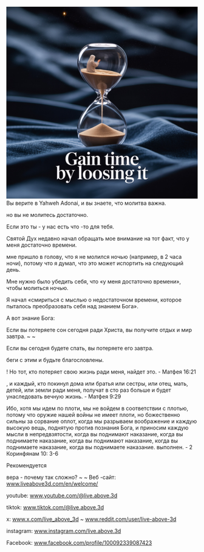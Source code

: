 ![Video cover image](../cover.jpeg)
Вы верите в Yahweh Adonai, и вы знаете, что молитва важна.

но вы не молитесь достаточно.

Если это ты - у нас есть что -то для тебя.

Святой Дух недавно начал обращать мое внимание на тот факт, что у меня достаточно времени.

мне пришло в голову, что я не молился ночью (например, в 2 часа ночи), потому что я думал, что это может испортить на следующий день.

Мне нужно было убедить себя, что «у меня достаточно времени», чтобы молиться ночью.

Я начал «смириться с мыслью о недостаточном времени, которое пыталось преобразовать себя над знанием Бога».

А вот знание Бога:

Если вы потеряете сон сегодня ради Христа, вы получите отдых и мир завтра. ~ ~

Если вы сегодня будете спать, вы потеряете его завтра.

беги с этим и будьте благословлены.

! Но тот, кто потеряет свою жизнь ради меня, найдет это. - Матфея 16:21


, и каждый, кто покинул дома или братья или сестры, или отец, мать, детей, или земли ради меня, получат в сто раз больше и будет унаследовать вечную жизнь. - Матфея 9:29


Ибо, хотя мы идем по плоти, мы не войдем в соответствии с плотью, потому что оружие нашей войны не имеет плоти, но божественно сильны за сорвание оплот, когда мы разрываем воображение и каждую высокую вещь, поднятую против познания Бога, и приносим каждую мысли в непредвзятости, когда вы поднимают наказание, когда вы поднимаете наказание, когда вы поднимают наказание, когда вы поднимаете наказание, когда вы поднимаете наказание. выполнен. - 2 Коринфянам 10: 3-6

Рекомендуется

вера - почему так сложно? ~ ~ Веб -сайт: www.liveabove3d.com/en/welcome/

youtube: www.youtube.com/@live.above.3d


tiktok: www.tiktok.com/@live.above.3d

x: www.x.com/live_above_3d ~ www.reddit.com/user/live-above-3d

instagram: www.instagram.com/live.above.3d

Facebook: www.facebook.com/profile/100092339087423









